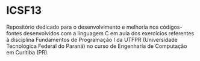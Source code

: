 # ICSF13
Repositório dedicado para o desenvolvimento e melhoria nos códigos-fontes desenvolvidos com a linguagem C em aula dos exercícios referentes à disciplina Fundamentos de Programação I da UTFPR (Universidade Tecnológica Federal do Paraná) no curso de Engenharia de Computação em Curitiba (PR).
